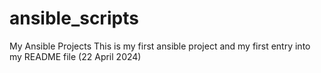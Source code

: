 # ansible_scripts
My Ansible Projects
This is my first ansible project and my first entry into my README file (22 April 2024)
